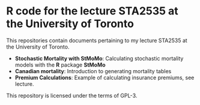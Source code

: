 # R code for the lecture STA2535 at the University of Toronto

This repositories contain documents pertaining to my lecture STA2535 at the 
University of Toronto. 

* **Stochastic Mortality with StMoMo**: Calculating stochastic mortality models with the **R** package **StMoMo**
* **Canadian mortality**: Introduction to generating mortality tables
* **Premium Calculations**: Example of calculating insurance premiums, see lecture.


This repository is licensed under the terms of GPL-3.
